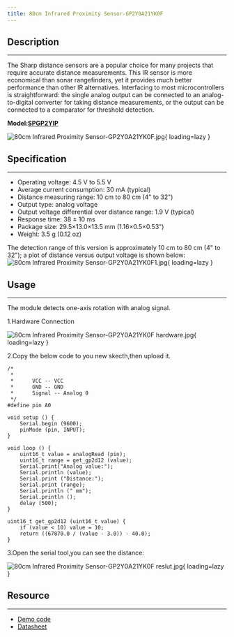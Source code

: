 ```yaml
---
title: 80cm Infrared Proximity Sensor-GP2Y0A21YK0F
---
```


## Description
-----------

The Sharp distance sensors are a popular choice for many projects that require accurate distance measurements. This IR sensor is more economical than sonar rangefinders, yet it provides much better performance than other IR alternatives. Interfacing to most microcontrollers is straightforward: the single analog output can be connected to an analog-to-digital converter for taking distance measurements, or the output can be connected to a comparator for threshold detection.

**Model:[SPGP2YIP](http://www.elecrow.com/80cm-infrared-proximity-sensorgp2y0a21yk0f-p-767.html)**

![80cm Infrared Proximity Sensor-GP2Y0A21YK0F.jpg](https://wiki.elecrow.com/images/thumb/1/1a/80cm_Infrared_Proximity_Sensor-GP2Y0A21YK0F.jpg/400px-80cm_Infrared_Proximity_Sensor-GP2Y0A21YK0F.jpg){ loading=lazy }

## Specification
-------------

- Operating voltage: 4.5 V to 5.5 V
- Average current consumption: 30 mA (typical)
- Distance measuring range: 10 cm to 80 cm (4" to 32")
- Output type: analog voltage
- Output voltage differential over distance range: 1.9 V (typical)
- Response time: 38 ± 10 ms
- Package size: 29.5×13.0×13.5 mm (1.16×0.5×0.53")
- Weight: 3.5 g (0.12 oz)

The detection range of this version is approximately 10 cm to 80 cm (4" to 32"); a plot of distance versus output voltage is shown below:  
![80cm Infrared Proximity Sensor-GP2Y0A21YK0F1.jpg](https://wiki.elecrow.com/images/0/00/80cm_Infrared_Proximity_Sensor-GP2Y0A21YK0F1.jpg){ loading=lazy }

## Usage
-----

The module detects one-axis rotation with analog signal.

1.Hardware Connection

![80cm Infrared Proximity Sensor-GP2Y0A21YK0F hardware.jpg](https://wiki.elecrow.com/images/thumb/3/35/80cm_Infrared_Proximity_Sensor-GP2Y0A21YK0F_hardware.jpg/600px-80cm_Infrared_Proximity_Sensor-GP2Y0A21YK0F_hardware.jpg){ loading=lazy }

2.Copy the below code to you new skecth,then upload it.

```
/*
 *      
 *      VCC -- VCC  
 *      GND -- GND  
 *      Signal -- Analog 0 
 */
#define pin A0
 
void setup () {
    Serial.begin (9600);
    pinMode (pin, INPUT);
}
 
void loop () {
    uint16_t value = analogRead (pin);
    uint16_t range = get_gp2d12 (value);
    Serial.print("Analog value:");
    Serial.println (value);
    Serial.print ("Distance:");
    Serial.print (range);
    Serial.println (" mm");
    Serial.println ();
    delay (500);
}
 
uint16_t get_gp2d12 (uint16_t value) {
    if (value < 10) value = 10;
    return ((67870.0 / (value - 3.0)) - 40.0);
}
```

3.Open the serial tool,you can see the distance:

![80cm Infrared Proximity Sensor-GP2Y0A21YK0F reslut.jpg](https://wiki.elecrow.com/images/thumb/6/62/80cm_Infrared_Proximity_Sensor-GP2Y0A21YK0F_reslut.jpg/400px-80cm_Infrared_Proximity_Sensor-GP2Y0A21YK0F_reslut.jpg){ loading=lazy }

## Resource
--------

- [Demo code](../../files/80-Infrared-Arduino-Demo-zip.md)
- [Datasheet](../../files/80-Infrare-Datasheet-pdf.md)